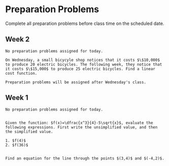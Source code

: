 Preparation Problems
============================


Complete all preparation problems before class time on the scheduled date.


## Week 2

```{dropdown} Day 2A: Monday, September 4th
No preparation problems assigned for today.

```

```{dropdown} Day 2B: Wednesday, September 6th
On Wednesday, a small bicycyle shop notices that it costs $\$10,000$ to produce 20 electric bicycles. The following week, they notice that it costs $\$15,000$ to produce 25 electric bicycles. Find a linear cost function.  

```

```{dropdown} Day 3C: Friday, September 8th
Preparation problems will be assigned after Wednesday's class.

```



## Week 1

```{dropdown} Day 1A: Monday, August 28th
No preparation problems assigned for today.


```

```{dropdown} Day 1B: Wednesday, August 30th
Given the function: $f(x)=\dfrac{x^3}{4}-5\sqrt{x}$, evaluate the following expressions. First write the unsimplified value, and then the simplified value.

1. $f(4)$
2. $f(36)$


```

```{dropdown} Day 1C: Friday, September 1st
Find an equation for the line through the points $(3,4)$ and $(-4,2)$.


```